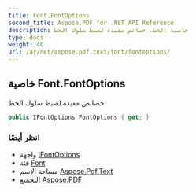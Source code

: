 ```yaml
---
title: Font.FontOptions
second_title: Aspose.PDF for .NET API Reference
description: خاصية الخط. خصائص مفيدة لضبط سلوك الخط
type: docs
weight: 40
url: /ar/net/aspose.pdf.text/font/fontoptions/
---
```

## خاصية Font.FontOptions

خصائص مفيدة لضبط سلوك الخط

```csharp
public IFontOptions FontOptions { get; }
```

### انظر أيضًا

* واجهة [IFontOptions](../../ifontoptions/)
* فئة [Font](../)
* مساحة الاسم [Aspose.Pdf.Text](../../../aspose.pdf.text/)
* التجميع [Aspose.PDF](../../../)